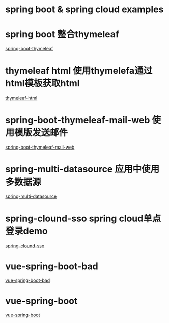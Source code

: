 # spring boot & spring cloud examples

# spring boot 整合thymeleaf
<a href="https://github.com/yuwei35kd/spring-boot-thymeleaf">spring-boot-thymeleaf</a>

# thymeleaf html 使用thymelefa通过html模板获取html
<a href="https://github.com/yuwei35kd/thymeleaf-html">thymeleaf-html</a>

# spring-boot-thymeleaf-mail-web 使用模版发送邮件
<a href="https://github.com/yuwei35kd/spring-boot-thymeleaf-mail-web">spring-boot-thymeleaf-mail-web</a>

# spring-multi-datasource 应用中使用多数据源
<a href="https://github.com/yuwei35kd/spring-multi-datasource">spring-multi-datasource</a>

# spring-clound-sso spring cloud单点登录demo
<a href="https://github.com/yuwei35kd/spring-clound-sso">spring-clound-sso</a>

# vue-spring-boot-bad 
<a href="https://github.com/yuwei35kd/vue-spring-boot-bad">vue-spring-boot-bad</a>

# vue-spring-boot
<a href="https://github.com/yuwei35kd/vue-spring-boot">vue-spring-boot</a>

